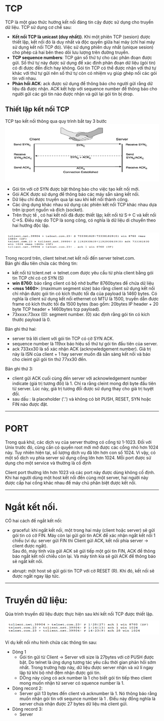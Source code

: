 # TCP

TCP là một giao thức hướng kết nối đáng tin cậy được sử dụng cho truyền dữ liệu. TCP sử dụng cơ chế sau:
- **Kết nối TCP là unicast (duy nhất))**. Khi một phiên TCP (sesion) được thiết lập, kết nối đó là duy nhất và độc quyền giữa hai máy (chỉ hai máy sử dụng kết nối TCP đó).  Việc sử dụng phiên duy nhất (unique sesion) cho phép cả hai bên theo dõi lưu lượng trên đường truyền.
- **TCP sequence numbers**: TCP gán số thứ tự cho các phân đoạn được gửi. Số thứ tự này được sử dụng để xác định phân đoạn dữ liệu (gói tin) có đi được đến đích hay không. Gói tin TCP có thể được nhận với thứ tự khác với thứ tự gửi nên số thứ tự còn có nhiệm vụ giúp ghép nối các gói tin với nhau.
- **Phản hồi ACK**: ack được sử dụng để thông báo cho người gửi rằng dữ liệu đã được nhận. ACK kết hợp với sequence number để thông báo cho người gửi các gói tin nào được nhận và gửi lại gói tin bị drop.

## Thiết lập kết nối TCP
TCP tạo kết nối thông qua quy trình bắt tay 3 bước  
![TCP-handshake](img/2020-11-27-TCPestablistment.png "Quy trinhg bắt tay 3 bước")
- Gói tin với cờ SYN được bật thông báo cho việc tạo kết nối mới.
- Gói ACK được sử dụng để thông báo các máy sẵn sàng kết nối.
- Dữ liệu chỉ được truyền qua lại sau khi kết nối thành công.
- Các ứng dụng khác nhau sử dụng các phiên kết nối TCP khác nhau dựa trên ip:port nguồn và đích (socket).
- Trên thực tế , có hai kết nối đã được thiết lập; kết nối từ S-> C và kết nối C->S. Điều này do TCP là song công, có nghĩa là dữ liệu di chuyển theo hai hướng độc lập.
 
 ![TCP-hanshake-sync](img/2020-11-26-TCP-Handsake.png "Thiết lập kết nối")

Trong record trên, client telnet.net kết nối đến server telnet.com.  
Bản ghi đầu tiên chứa các thông tin: 
- kết nối từ tclent.net -> telnet.com được yêu cầu từ phía client bằng gói tin TCP chỉ có cờ SYN (S)
- **win 8760**: báo rằng client có bộ nhớ buffer 8760bytes để chứa dữ liệu
- **<mss 1460>**: (maximum segment size) báo rằng client sử dụng kết nối chỉ nhận được gói tin có kích thước tối đa của payload là 1460 bytes. Có nghĩa là client sử dụng kết nối ethernet có MTU là 1500, truyền dẫn được frame có kích thước tối đa 1500 bytes (bao gồm: 20bytes IP header + 20 byte TCP header + 1460bytes tcp payload).
- 73xxxx:73xxx (0): segment number. (0) xác định rằng gói tin có kích thước payload là 0.

Bản ghi thứ hai:
- server trả lời client với gói tin TCP có cờ SYN ACK.
- sequence number là 119xx báo hiệu số thứ tự gói tin đầu tiên của server. 
- ack 733xx30 là số xác nhận ACK (acknowledgement number). Giá trị này là ISN của client + 1 hay server muốn đã sẵn sàng kết nối và báo cho cleint gửi gói tin thứ 77xx30 đến.

Bản ghi thứ 3:
- client gửi ACK cuối cùng đến server với acknowledgement number indicate (giá trị tương đối) là 1. Chỉ ra rằng cleint mong đợi byte đầu tiên từ server. Lúc này, giá trị tương đối được sử dụng thay cho giá trị tuyệt đối.
- sau dấu : là placeholder ('.') và không có bit PUSH, RESET, SYN hoặc FIN nào được đặt.

---

# PORT

Trong quá khứ, các dịch vụ của server thường có cổng từ 1-1023. Đối với Unix trước đó, cũng cần có quyền root mới mở được các cổng nhỏ hơn 1024 này. Tuy nhiên hiện tại, số lượng dịch vụ đã lớn hơn con số 1024. Vì vậy, có một số dịch vụ phía server sử dụng cổng lớn hơn 1024. Mỗi port được sử dụng cho một service và thường là cố định

Client port thường lớn hơn 1023 và các port này được dùng không cố định.
Khi hai người dùng một host kết nối đến cùng một server, hai người này được cấp hai cổng khác nhau để  máy chủ phân biệt được kết nối.

---
# Ngắt kết nối.
CÓ hai cách để ngắt kết nối:
- graceful: khi ngắt kết nối, một trong hai máy (client hoặc server) sẽ gửi gói tin có cờ FIN. Máy còn lại gửi gói tin ACK để xác nhận ngắt kết nối 1 chiều (ví dụ: server gửi FIN thì Client gửi ACK, kết nối phía server -> client được ngắt).  
Sau đó, máy tính vừa gửi ACK sẽ gửi tiếp một gói tin FIN, ACK để thông báo ngắt kết nối chiều còn lại. Và máy tính kia sẽ gửi ACK để thông báo sẽ ngắt kết nối.
  
- abrupt: một host sẽ gửi gói tin TCP với cờ RESET (R). Khi đó, kết nối sẽ được ngắt ngay lập tức.

---
# Truyền dữ liệu:
Qúa trình truyền dữ liệu được thực hiện sau khi kết nối TCP được thiết lập.

![Truyền dứ liệu TCP](img/2020-26-11-TCPTransfer.png)

Ví dụ kết nối nhu hình chứa các thông tin sau:
- Dòng 1
    - Gói tin gửi từ Client -> Server với size là 27bytes với cờ PUSH được bật. Do telnet là ứng dụng tương tác yêu cầu thời gian phản hồi sớm nhất. Trong trường hợp này, dữ liệu được server nhận và xử lí ngay lập từ khi bộ nhớ đệm nhận được gói tin.
    - DÒng này cũng có ack number là 1 cho biết gói tin tiếp theo client mong muốn nhận từ server có squence number là 1.
- Dòng record 2:
    - Server gửi 13 bytes đến client và acknumber là 1. Nó thông báo rằng muốn nhận gói tin với sequnce number là 1 . Điều này đồng nghĩa là server chưa nhận được 27 bytes dữ liệu mà client gửi.
- Dòng record 3:
    - Server 